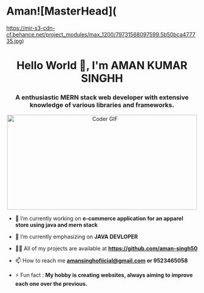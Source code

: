 # Aman![MasterHead](

https://mir-s3-cdn-cf.behance.net/project_modules/max_1200/79731568097599.5b50bca477735.jpg)

<h1 align="center">Hello World 👋, I'm AMAN KUMAR SINGHH</h1>
<h3 align="center">A enthusiastic MERN stack web developer with extensive knowledge of various libraries and frameworks.</h3>

<p align="center"> 
   <img alt="Coder GIF" height=250 width=500 src="https://media.giphy.com/media/L1R1tvI9svkIWwpVYr/giphy.gif?cid=ecf05e473h5yr0j9es61duizkzgisg81zsztr0rizevqpy7i&ep=v1_gifs_search&rid=giphy.gif&ct=g" />
<br>
 </p>

- 🔭 I’m currently working on **e-commerce application for an apparel store using java and mern stack**

- 🌱 I’m currently emphasizing on **JAVA DEVLOPER**

- 👨‍💻 All of my projects are available at **https://github.com/aman-singh50**

- 📫 How to reach me **amansinghofiicial@gmail.com or 9523465058**

- ⚡ Fun fact : **My hobby is creating websites, always aiming to improve each one over the previous.**

